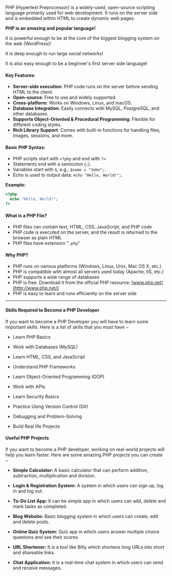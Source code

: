 
PHP (Hypertext Preprocessor) is a widely-used, open-source scripting language primarily used for web development. It runs on the server side and is embedded within HTML to create dynamic web pages.

**PHP is an amazing and popular language!**

It is powerful enough to be at the core of the biggest blogging system on the web (WordPress)!

It is deep enough to run large social networks! 

It is also easy enough to be a beginner's first server side language!

#### Key Features:

- **Server-side execution**: PHP code runs on the server before sending HTML to the client.
- **Open-source**: Free to use and widely supported.
- **Cross-platform**: Works on Windows, Linux, and macOS.
- **Database Integration**: Easily connects with MySQL, PostgreSQL, and other databases.
- **Supports Object-Oriented & Procedural Programming**: Flexible for different coding styles.
- **Rich Library Support**: Comes with built-in functions for handling files, images, sessions, and more.

#### Basic PHP Syntax:

- PHP scripts start with `<?php` and end with `?>`.
- Statements end with a semicolon (`;`).
- Variables start with `$`, e.g., `$name = "John";`.
- Echo is used to output data: `echo "Hello, World!";`.

**Example:**

```php
<?php
  echo "Hello, World!";
?>
```

#### What is a PHP File?

- PHP files can contain text, HTML, CSS, JavaScript, and PHP code
- PHP code is executed on the server, and the result is returned to the browser as plain HTML
- PHP files have extension "`.php`"

#### Why PHP?

- PHP runs on various platforms (Windows, Linux, Unix, Mac OS X, etc.)
- PHP is compatible with almost all servers used today (Apache, IIS, etc.)
- PHP supports a wide range of databases
- PHP is free. Download it from the official PHP resource: [www.php.net](http://www.php.net/)
- PHP is easy to learn and runs efficiently on the server side


---

#### Skills Required to Become a PHP Developer

If you want to become a PHP Developer you will have to learn some important skills. Here is a list of skills that you must have −

- Learn PHP Basics                                  
      
- Work with Databases (MySQL)
    
- Learn HTML, CSS, and JavaScript
    
- Understand PHP Frameworks
    
- Learn Object-Oriented Programming (OOP)
    
- Work with APIs
    
- Learn Security Basics
    
- Practice Using Version Control (Git)
    
- Debugging and Problem-Solving
    
- Build Real life Projects


#### Useful PHP Projects

If you want to become a PHP developer, working on real-world projects will help you learn faster. Here are some amazing PHP projects you can create −

- **Simple Calculator:** A basic calculator that can perform addition, subtraction, multiplication and division.
    
- **Login & Registration System:** A system in which users can sign up, log in and log out.
    
- **To-Do List App:** It can be simple app in which users can add, delete and mark tasks as completed.
    
- **Blog Website:** Basic blogging system in which users can create, edit and delete posts.
    
- **Online Quiz System:** Quiz app in which users answer multiple choice questions and see their scores.
    
- **URL Shortener:** It is a tool like Bitly which shortens long URLs into short and shareable links.
    
- **Chat Application:** It is a real-time chat system in which users can send and receive messages.